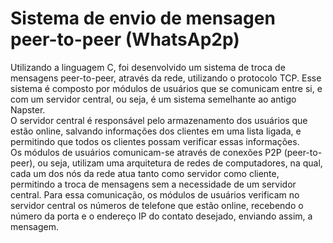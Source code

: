 # Sistema de envio de mensagen peer-to-peer (WhatsAp2p)
Utilizando a linguagem C, foi desenvolvido um sistema de troca de
mensagens peer-to-peer,
através da rede, utilizando o protocolo TCP. Esse
sistema é composto por módulos de usuários que se comunicam entre si, e com um
servidor central, ou seja, é um sistema semelhante ao antigo Napster. </br>
O servidor central é responsável pelo armazenamento dos usuários que estão
online, salvando informações dos clientes em uma lista ligada, e permitindo que
todos os clientes possam verificar essas informações. </br>
Os módulos de usuários comunicam-se através de conexões P2P (peer-to-peer),
ou seja, utilizam uma arquitetura de redes de computadores, na
qual, cada um dos nós da rede atua tanto como servidor como cliente, permitindo a
troca de mensagens sem a necessidade de um servidor central. Para essa
comunicação, os módulos de usuários verificam no servidor central os números de
telefone que estão online, recebendo o número da porta e o endereço IP do contato
desejado, enviando assim, a mensagem.
